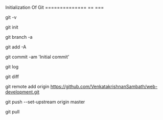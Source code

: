 Initialization Of Git
============== == ===

git -v

git init

git branch -a

git add -A

git commit -am 'Initial commit'

git log

git diff

git remote add origin https://github.com/VenkatakrishnanSambath/web-development.git

git push --set-upstream origin master

git pull

